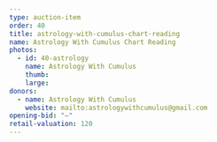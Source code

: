 ```yaml
---
type: auction-item
order: 40
title: astrology-with-cumulus-chart-reading
name: Astrology With Cumulus Chart Reading
photos:
  - id: 40-astrology
    name: Astrology With Cumulus
    thumb:
    large:
donors:
  - name: Astrology With Cumulus
    website: mailto:astrologywithcumulus@gmail.com
opening-bid: "—"
retail-valuation: 120
---
```

